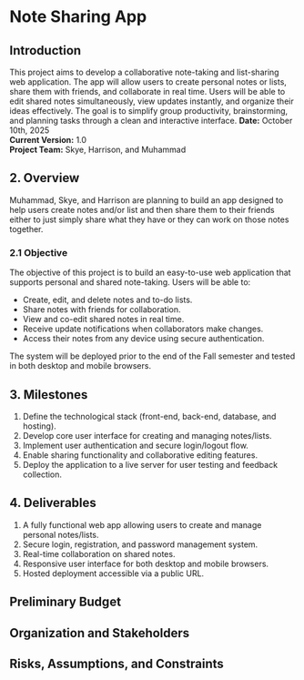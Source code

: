 # Note Sharing App

## Introduction

This project aims to develop a collaborative note-taking and list-sharing web application. The app will allow users to create personal notes or lists, share them with friends, and collaborate in real time. Users will be able to edit shared notes simultaneously, view updates instantly, and organize their ideas effectively. The goal is to simplify group productivity, brainstorming, and planning tasks through a clean and interactive interface.
**Date:** October 10th, 2025  
**Current Version:** 1.0  
**Project Team:** Skye, Harrison, and Muhammad

## 2. Overview

Muhammad, Skye, and Harrison are planning to build an app designed to help users create notes and/or list and then share them to their friends either to just simply share what they have or they can work on those notes together.

### 2.1 Objective
The objective of this project is to build an easy-to-use web application that supports personal and shared note-taking. Users will be able to:
- Create, edit, and delete notes and to-do lists.
- Share notes with friends for collaboration.
- View and co-edit shared notes in real time.
- Receive update notifications when collaborators make changes.
- Access their notes from any device using secure authentication.

The system will be deployed prior to the end of the Fall semester and tested in both desktop and mobile browsers.

## 3. Milestones
1. Define the technological stack (front-end, back-end, database, and hosting).  
2. Develop core user interface for creating and managing notes/lists.  
3. Implement user authentication and secure login/logout flow.  
4. Enable sharing functionality and collaborative editing features.  
5. Deploy the application to a live server for user testing and feedback collection.  


## 4. Deliverables
1. A fully functional web app allowing users to create and manage personal notes/lists.  
2. Secure login, registration, and password management system.  
3. Real-time collaboration on shared notes.  
4. Responsive user interface for both desktop and mobile browsers.  
5. Hosted deployment accessible via a public URL.

## Preliminary Budget

## Organization and Stakeholders

## Risks, Assumptions, and Constraints

